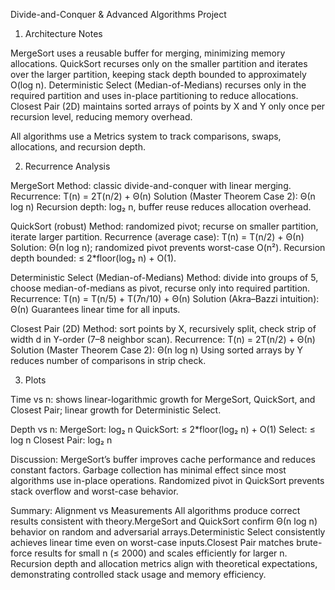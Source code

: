 Divide-and-Conquer & Advanced Algorithms Project
1. Architecture Notes

MergeSort uses a reusable buffer for merging, minimizing memory allocations.
QuickSort recurses only on the smaller partition and iterates over the larger partition, keeping stack depth bounded to approximately O(log n).
Deterministic Select (Median-of-Medians) recurses only in the required partition and uses in-place partitioning to reduce allocations.
Closest Pair (2D) maintains sorted arrays of points by X and Y only once per recursion level, reducing memory overhead.

All algorithms use a Metrics system to track comparisons, swaps, allocations, and recursion depth.

2. Recurrence Analysis

MergeSort
Method: classic divide-and-conquer with linear merging.
Recurrence: T(n) = 2T(n/2) + Θ(n)
Solution (Master Theorem Case 2): Θ(n log n)
Recursion depth: log₂ n, buffer reuse reduces allocation overhead.

QuickSort (robust)
Method: randomized pivot; recurse on smaller partition, iterate larger partition.
Recurrence (average case): T(n) = T(n/2) + Θ(n)
Solution: Θ(n log n); randomized pivot prevents worst-case O(n²).
Recursion depth bounded: ≤ 2*floor(log₂ n) + O(1).

Deterministic Select (Median-of-Medians)
Method: divide into groups of 5, choose median-of-medians as pivot, recurse only into required partition.
Recurrence: T(n) = T(n/5) + T(7n/10) + Θ(n)
Solution (Akra–Bazzi intuition): Θ(n)
Guarantees linear time for all inputs.

Closest Pair (2D)
Method: sort points by X, recursively split, check strip of width d in Y-order (7–8 neighbor scan).
Recurrence: T(n) = 2T(n/2) + Θ(n)
Solution (Master Theorem Case 2): Θ(n log n)
Using sorted arrays by Y reduces number of comparisons in strip check.

3. Plots

Time vs n: shows linear-logarithmic growth for MergeSort, QuickSort, and Closest Pair; linear growth for Deterministic Select.

Depth vs n:
MergeSort: log₂ n
QuickSort: ≤ 2*floor(log₂ n) + O(1)
Select: ≤ log n
Closest Pair: log₂ n

Discussion:
MergeSort’s buffer improves cache performance and reduces constant factors.
Garbage collection has minimal effect since most algorithms use in-place operations.
Randomized pivot in QuickSort prevents stack overflow and worst-case behavior.


 Summary: Alignment vs Measurements
All algorithms produce correct results consistent with theory.MergeSort and QuickSort confirm Θ(n log n) behavior on random and adversarial arrays.Deterministic Select consistently achieves linear time even on worst-case inputs.Closest Pair matches brute-force results for small n (≤ 2000) and scales efficiently for larger n.
Recursion depth and allocation metrics align with theoretical expectations, demonstrating controlled stack usage and memory efficiency.
